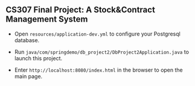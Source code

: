 ## CS307 Final Project: A Stock&Contract Management System

* Open `resources/application-dev.yml` to configure your Postgresql database.

* Run `java/com/springdemo/db_project2/DbProject2Application.java` to launch this project.

* Enter `http://localhost:8080/index.html` in the browser to open the main page.


